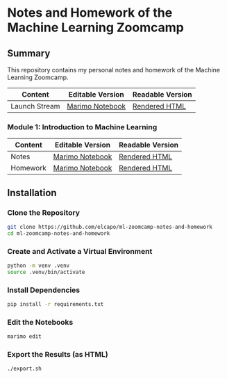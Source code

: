 # Notes and Homework of the Machine Learning Zoomcamp

## Summary

This repository contains my personal notes and homework of the Machine Learning Zoomcamp.

| Content | Editable Version | Readable Version |
| --- | --- | --- |
| Launch Stream | [Marimo Notebook](./notes.py) | [Rendered HTML](./results/notes.html) |

### Module 1: Introduction to Machine Learning

| Content | Editable Version | Readable Version |
| --- | --- | --- |
| Notes | [Marimo Notebook](./module-1/notes.py) | [Rendered HTML](./results/module-1/notes.html) |
| Homework | [Marimo Notebook](./module-1/homework.py) | [Rendered HTML](./results/module-1/homework.html) |

## Installation

### Clone the Repository

```bash
git clone https://github.com/elcapo/ml-zoomcamp-notes-and-homework
cd ml-zoomcamp-notes-and-homework
```

### Create and Activate a Virtual Environment

```bash
python -m venv .venv
source .venv/bin/activate
```

### Install Dependencies

```bash
pip install -r requirements.txt
```

### Edit the Notebooks

```bash
marimo edit
```

### Export the Results (as HTML)

```bash
./export.sh
```